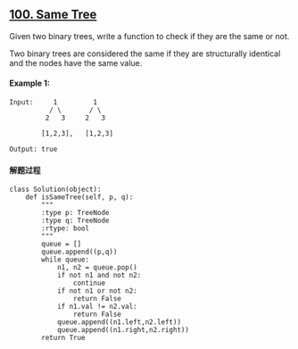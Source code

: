## [100. Same Tree](https://leetcode.com/problems/same-tree/description/)

Given two binary trees, write a function to check if they are the same or not.

Two binary trees are considered the same if they are structurally identical and the nodes have the same value.

#### Example 1:
``` 
Input:     1         1
          / \       / \
         2   3     2   3

        [1,2,3],   [1,2,3]

Output: true
```
#### 解题过程
```
class Solution(object):
    def isSameTree(self, p, q):
        """
        :type p: TreeNode
        :type q: TreeNode
        :rtype: bool
        """
        queue = []
        queue.append((p,q))
        while queue:
            n1, n2 = queue.pop()
            if not n1 and not n2:
                continue
            if not n1 or not n2:
                return False
            if n1.val != n2.val:
                return False
            queue.append((n1.left,n2.left))
            queue.append((n1.right,n2.right))
        return True
```